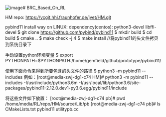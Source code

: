 ![image](https://github.com/VCDP/BRC_Based_On_RL/assets/105685839/9981c5d3-24e2-4a6d-b15d-f5f10b27a113)# BRC_Based_On_RL

HM repo: 
https://vcgit.hhi.fraunhofer.de/jvet/HM.git

pybind11 install way on LINUX:
  dependency(centos): python3-devel libffi-devel
  $ git clone https://github.com/pybind/pybind11
  $ mkdir build
  $ cd build
  $ cmake ..
  $ make check -j 4
  $ make install //将pybind11的头文件拷贝到系统目录下

  手动设置python环境变量
  $ export PYTHONPATH=$PYTHONPATH:/home/gemfield/github/prototype/pybind11/
  
  使用下面命令来得到所要包含的头文件的路径
  $ python3 -m pybind11 --includes 
  例如：[root@media-zwj-dg1-c74 HM]# python3 -m pybind11 --includes
  -I/usr/include/python3.6m -I/usr/local/lib/python3.6/site-packages/pybind11-2.12.0.dev1-py3.6.egg/pybind11/include


  将这些文件如下放置：
[root@media-zwj-dg1-c74 pb]# pwd
/home/media/RL/repo/HM/source/Lib/pb
[root@media-zwj-dg1-c74 pb]# ls
CMakeLists.txt  pybind11  utilitypb.cc
